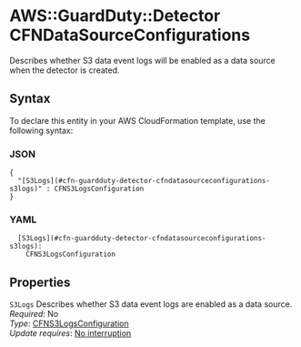# AWS::GuardDuty::Detector CFNDataSourceConfigurations<a name="aws-properties-guardduty-detector-cfndatasourceconfigurations"></a>

Describes whether S3 data event logs will be enabled as a data source when the detector is created\.

## Syntax<a name="aws-properties-guardduty-detector-cfndatasourceconfigurations-syntax"></a>

To declare this entity in your AWS CloudFormation template, use the following syntax:

### JSON<a name="aws-properties-guardduty-detector-cfndatasourceconfigurations-syntax.json"></a>

```
{
  "[S3Logs](#cfn-guardduty-detector-cfndatasourceconfigurations-s3logs)" : CFNS3LogsConfiguration
}
```

### YAML<a name="aws-properties-guardduty-detector-cfndatasourceconfigurations-syntax.yaml"></a>

```
  [S3Logs](#cfn-guardduty-detector-cfndatasourceconfigurations-s3logs): 
    CFNS3LogsConfiguration
```

## Properties<a name="aws-properties-guardduty-detector-cfndatasourceconfigurations-properties"></a>

`S3Logs`  <a name="cfn-guardduty-detector-cfndatasourceconfigurations-s3logs"></a>
Describes whether S3 data event logs are enabled as a data source\.  
*Required*: No  
*Type*: [CFNS3LogsConfiguration](aws-properties-guardduty-detector-cfns3logsconfiguration.md)  
*Update requires*: [No interruption](https://docs.aws.amazon.com/AWSCloudFormation/latest/UserGuide/using-cfn-updating-stacks-update-behaviors.html#update-no-interrupt)